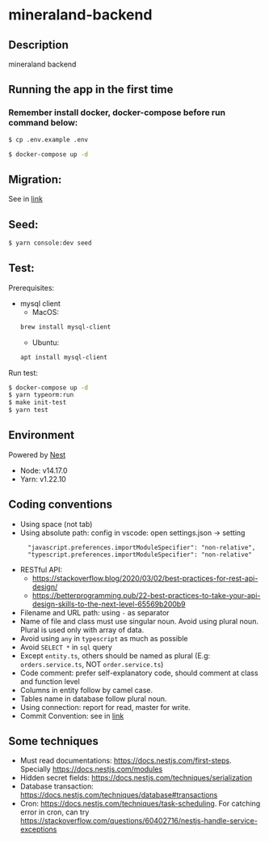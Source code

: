 # mineraland-backend

## Description
mineraland backend

## Running the app in the first time
### Remember install docker, docker-compose before run command below:
```bash
$ cp .env.example .env 

$ docker-compose up -d
```
## Migration:
 See in [link](MIGRATION.md)

## Seed:
```bash
$ yarn console:dev seed
```

## Test:
Prerequisites:
  - mysql client
     - MacOS:
     ```bash
     brew install mysql-client
     ```
     - Ubuntu:
     ```bash
     apt install mysql-client
     ```

Run test:
```bash
$ docker-compose up -d
$ yarn typeorm:run
$ make init-test
$ yarn test
```

## Environment

Powered by [Nest](https://github.com/nestjs/nest)

- Node: v14.17.0
- Yarn: v1.22.10

## Coding conventions
- Using space (not tab)
- Using absolute path: config in vscode: open settings.json -> setting 
    ```
      "javascript.preferences.importModuleSpecifier": "non-relative",
      "typescript.preferences.importModuleSpecifier": "non-relative" 
    ```
- RESTful API:
  - https://stackoverflow.blog/2020/03/02/best-practices-for-rest-api-design/
  - https://betterprogramming.pub/22-best-practices-to-take-your-api-design-skills-to-the-next-level-65569b200b9
- Filename and URL path: using `-` as separator
- Name of file and class must use singular noun. Avoid using plural noun. Plural is used only with array of data.
- Avoid using `any` in `typescript` as much as possible
- Avoid `SELECT *` in `sql` query
- Except `entity.ts`, others should be named as plural (E.g: `orders.service.ts`, NOT `order.service.ts`)
- Code comment: prefer self-explanatory code, should comment at class and function level
- Columns in entity follow by camel case.
- Tables name in database follow plural noun.
- Using connection: report for read, master for write.
- Commit Convention: see in [link](CommitConversion.md)

## Some techniques
- Must read documentations: https://docs.nestjs.com/first-steps. Specially https://docs.nestjs.com/modules
- Hidden secret fields: https://docs.nestjs.com/techniques/serialization
- Database transaction: https://docs.nestjs.com/techniques/database#transactions
- Cron: https://docs.nestjs.com/techniques/task-scheduling. For catching error in cron, can try https://stackoverflow.com/questions/60402716/nestjs-handle-service-exceptions
